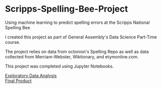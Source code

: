 # Scripps-Spelling-Bee-Project
Using machine learning to predict spelling errors at the Scripps National Spelling Bee

I created this project as part of General Assembly's Data Science Part-Time course. 

The project relies on data from octonion's Spelling Repo as well as data collected from Merriam-Webster, Wiktionary, and etymonline.com.

This project was completed using Jupyter Notebooks.

<a href="https://github.com/AMRiehle/Scripps-Spelling-Bee-Project/blob/master/EDA_AR.ipynb">Exploratory Data Analysis</a>
<br/><a href="https://github.com/AMRiehle/Scripps-Spelling-Bee-Project/blob/master/Final%20Presentation_AR.ipynb">Final Product</a>

